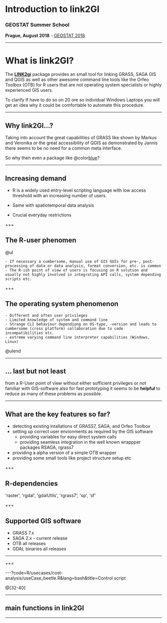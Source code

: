 # Introduction to link2GI

### GEOSTAT Summer School
**Prague, August 2018** - [GEOSTAT 2018](https://geostat-course.org/2018)

---

# What is link2GI?

The [**LINK2gi**](https://CRAN.R-project.org/package=link2GI) package provides an small tool for linking GRASS, SAGA GIS and QGIS as well as other awesome command line tools like the Orfeo Toolbox (OTB) for R users that are not operating system specialists or highly experienced GIS users. 

To clarify If have to do so on 20 ore so individual Windows Laptops you will get an idea why it could be comfortable to automate this procedure.


---
  
## Why link2GI...?

Taking into account the great capabilities of GRASS like shown by Markus and Veronika or the great accessibility of QGIS as demonstrated by Jannis there seems to be no need for a common meta interface. 

So why then even a package like @color[blue](**link2GI**)?

---

## Increasing demand

  - R is a widely used entry-level scripting language with low access threshold with an increasing number of users. 

  - Same with spatiotemporal data analysis 
  - Crucial everyday restrictions 

+++

## The R-user phenomen 
@ul
  

    - If necessary a cumbersome, manual use of GIS GUIs for pre-, post-processing of data or data analysis, format conversion, etc. is common 
    - The R-ish point of view of users is focusing on R solution and usually not highly involved in integrating API calls, system depending scripts etc. 

+++

## The operating system phenomenon
    - Different and often user privileges
    - Limited knowledge of system and command line
    - Strange CLI behaviour dependiong on OS-type, -version and leads to cumbersome (cross platform) collaboration due to code incompatibilities etc. 
    - extreme varying command line interpreter capabilities (Windows, Linux)

@ulend

--- 
## ... last but not least

from a R-User point of view without either sufficient privileges or not familiar with GIS-software also for fast prototyping it seems to be **helpful** to reduce as many of these problems as possible.

  

---
## What are the key features so far?

  - detecting existing intallations of GRASS7, SAGA, and Orfeo Toolbox
  - setting up correct user envionments as required by the GIS software
    - providing variables for easy direct system calls
    - providing seamless integration in the well known wrappper packages RSAGA, rgrass7 
  - providing a alpha version of a simple OTB wrapper 
  - providing some small tools like project structure setup etc

+++

## R-dependencies
'raster', 'rgdal', 'gdalUtils', 'rgrass7', 'sp', 'sf'

+++
##  Supported GIS software 

  - GRASS 7.x
  - SAGA 2.x - current release
  - OTB all releases
  - GDAL binaries all releases

---
  
  




+++
  

---?code=R/usecases/cost-analysis/useCase_beetle.R&lang=bash&title=Control script

@[32-40]

---

  ## main functions in link2GI
  
  
---
  
  

<!--- ?include=tgrass/link2gigeostat.md --->